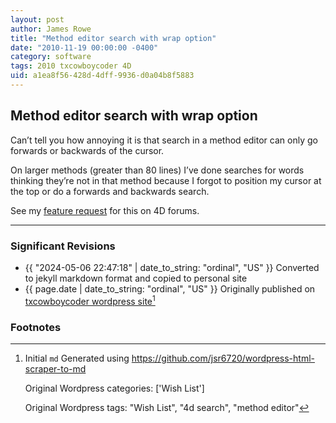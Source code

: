 ```yaml
---
layout: post
author: James Rowe
title: "Method editor search with wrap option"
date: "2010-11-19 00:00:00 -0400"
category: software
tags: 2010 txcowboycoder 4D
uid: a1ea8f56-428d-4dff-9936-d0a04b8f5883
---
```


## Method editor search with wrap option

Can’t tell you how annoying it is that search in a method editor can only go forwards or backwards of the cursor.

On larger methods (greater than 80 lines) I’ve done searches for words thinking they’re not in that method because I forgot to position my cursor at the top or do a forwards and backwards search.

See my [feature request](http://forums.4d.fr/Post//4688233/1/) for this on 4D forums.

---

### Significant Revisions

- {{ "2024-05-06 22:47:18" | date_to_string: "ordinal", "US" }} Converted to jekyll markdown format and copied to personal site
- {{ page.date | date_to_string: "ordinal", "US" }} Originally published on [txcowboycoder wordpress site](https://txcowboycoder.wordpress.com/2010/11/19/method/)[^draft]

### Footnotes

[^draft]: Initial `md` Generated using <https://github.com/jsr6720/wordpress-html-scraper-to-md>

    Original Wordpress categories: ['Wish List']

    Original Wordpress tags: "Wish List", "4d search", "method editor"
